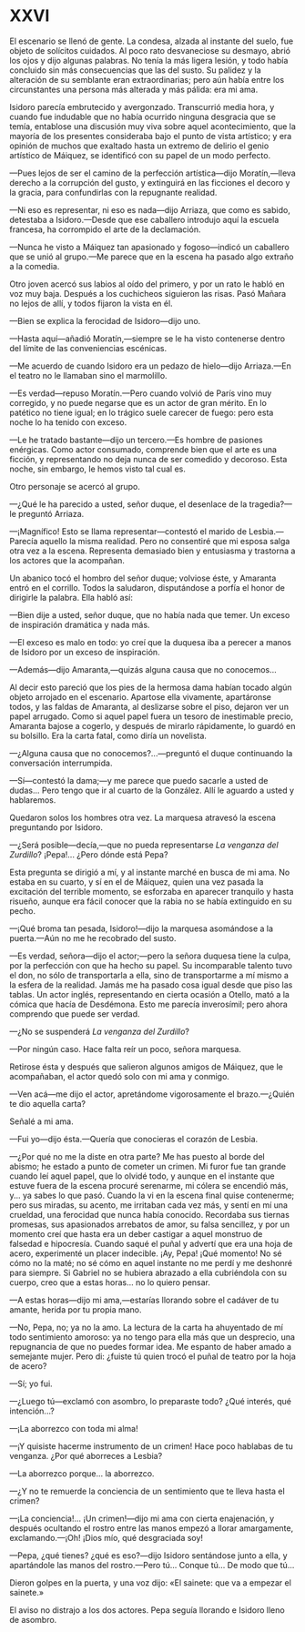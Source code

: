 # XXVI

El escenario se llenó de gente. La condesa, alzada al instante del suelo, fue
objeto de solícitos cuidados. Al poco rato desvaneciose su desmayo, abrió los
ojos y dijo algunas palabras. No tenía la más ligera lesión, y todo había
concluido sin más consecuencias que las del susto. Su palidez y la alteración
de su semblante eran extraordinarias; pero aún había entre los circunstantes
una persona más alterada y más pálida: era mi ama.

Isidoro parecía embrutecido y avergonzado. Transcurrió media hora, y cuando fue
indudable que no había ocurrido ninguna desgracia que se temía, entablose una
discusión muy viva sobre aquel acontecimiento, que la mayoría de los presentes
consideraba bajo el punto de vista artístico; y era opinión de muchos que
exaltado hasta un extremo de delirio el genio artístico de Máiquez, se
identificó con su papel de un modo perfecto.

—Pues lejos de ser el camino de la perfección artística—dijo Moratín,—lleva
derecho a la corrupción del gusto, y extinguirá en las ficciones el decoro y la
gracia, para confundirlas con la repugnante realidad.

—Ni eso es representar, ni eso es nada—dijo Arriaza, que como es sabido,
detestaba a Isidoro.—Desde que ese caballero introdujo aquí la escuela
francesa, ha corrompido el arte de la declamación.

—Nunca he visto a Máiquez tan apasionado y fogoso—indicó un caballero que se
unió al grupo.—Me parece que en la escena ha pasado algo extraño a la comedia.

Otro joven acercó sus labios al oído del primero, y por un rato le habló en voz
muy baja. Después a los cuchicheos siguieron las risas. Pasó Mañara no lejos de
allí, y todos fijaron la vista en él.

—Bien se explica la ferocidad de Isidoro—dijo uno.

—Hasta aquí—añadió Moratín,—siempre se le ha visto contenerse dentro del
límite de las conveniencias escénicas.

—Me acuerdo de cuando Isidoro era un pedazo de hielo—dijo Arriaza.—En el
teatro no le llamaban sino el marmolillo.

—Es verdad—repuso Moratín.—Pero cuando volvió de París vino muy corregido,
y no puede negarse que es un actor de gran mérito. En lo patético no tiene
igual; en lo trágico suele carecer de fuego: pero esta noche lo ha tenido con
exceso.

—Le he tratado bastante—dijo un tercero.—Es hombre de pasiones enérgicas.
Como actor consumado, comprende bien que el arte es una ficción,
y representando no deja nunca de ser comedido y decoroso. Esta noche, sin
embargo, le hemos visto tal cual es.

Otro personaje se acercó al grupo.

—¿Qué le ha parecido a usted, señor duque, el desenlace de la tragedia?—le
preguntó Arriaza.

—¡Magnífico! Esto se llama representar—contestó el marido de Lesbia.—Parecía
aquello la misma realidad. Pero no consentiré que mi esposa salga otra vez a la
escena. Representa demasiado bien y entusiasma y trastorna a los actores que la
acompañan.

Un abanico tocó el hombro del señor duque; volviose éste, y Amaranta entró en
el corrillo. Todos la saludaron, disputándose a porfía el honor de dirigirle la
palabra. Ella habló así:

—Bien dije a usted, señor duque, que no había nada que temer. Un exceso de
inspiración dramática y nada más.

—El exceso es malo en todo: yo creí que la duquesa iba a perecer a manos de
Isidoro por un exceso de inspiración.

—Además—dijo Amaranta,—quizás alguna causa que no conocemos...

Al decir esto pareció que los pies de la hermosa dama habían tocado algún
objeto arrojado en el escenario. Apartose ella vivamente, apartáronse todos,
y las faldas de Amaranta, al deslizarse sobre el piso, dejaron ver un papel
arrugado. Como si aquel papel fuera un tesoro de inestimable precio, Amaranta
bajose a cogerlo, y después de mirarlo rápidamente, lo guardó en su bolsillo.
Era la carta fatal, como diría un novelista.

—¿Alguna causa que no conocemos?...—preguntó el duque continuando la
conversación interrumpida.

—Sí—contestó la dama;—y me parece que puedo sacarle a usted de dudas... Pero
tengo que ir al cuarto de la González. Allí le aguardo a usted y hablaremos.

Quedaron solos los hombres otra vez. La marquesa atravesó la escena preguntando
por Isidoro.

—¿Será posible—decía,—que no pueda representarse *La venganza del Zurdillo*?
¡Pepa!... ¿Pero dónde está Pepa?

Esta pregunta se dirigió a mí, y al instante marché en busca de mi ama. No
estaba en su cuarto, y sí en el de Máiquez, quien una vez pasada la excitación
del terrible momento, se esforzaba en aparecer tranquilo y hasta risueño,
aunque era fácil conocer que la rabia no se había extinguido en su pecho.

—¡Qué broma tan pesada, Isidoro!—dijo la marquesa asomándose a la puerta.—Aún no me he recobrado del susto.

—Es verdad, señora—dijo el actor;—pero la señora duquesa tiene la culpa, por
la perfección con que ha hecho su papel. Su incomparable talento tuvo el don,
no sólo de transportarla a ella, sino de transportarme a mí mismo a la esfera
de la realidad. Jamás me ha pasado cosa igual desde que piso las tablas. Un
actor inglés, representando en cierta ocasión a Otello, mató a la cómica que
hacía de Desdémona. Esto me parecía inverosímil; pero ahora comprendo que puede
ser verdad.

—¿No se suspenderá *La venganza del Zurdillo*?

—Por ningún caso. Hace falta reír un poco, señora marquesa.

Retirose ésta y después que salieron algunos amigos de Máiquez, que le
acompañaban, el actor quedó solo con mi ama y conmigo.

—Ven acá—me dijo el actor, apretándome vigorosamente el brazo.—¿Quién te dio
aquella carta?

Señalé a mi ama.

—Fui yo—dijo ésta.—Quería que conocieras el corazón de Lesbia.

—¿Por qué no me la diste en otra parte? Me has puesto al borde del abismo; he
estado a punto de cometer un crimen. Mi furor fue tan grande cuando leí aquel
papel, que lo olvidé todo, y aunque en el instante que estuve fuera de la
escena procuré serenarme, mi cólera se encendió más, y... ya sabes lo que pasó.
Cuando la vi en la escena final quise contenerme; pero sus miradas, su acento,
me irritaban cada vez más, y sentí en mí una crueldad, una ferocidad que nunca
había conocido. Recordaba sus tiernas promesas, sus apasionados arrebatos de
amor, su falsa sencillez, y por un momento creí que hasta era un deber castigar
a aquel monstruo de falsedad e hipocresía. Cuando saqué el puñal y advertí que
era una hoja de acero, experimenté un placer indecible. ¡Ay, Pepa! ¡Qué
momento! No sé cómo no la maté; no sé cómo en aquel instante no me perdí y me
deshonré para siempre. Si Gabriel no se hubiera abrazado a ella cubriéndola con
su cuerpo, creo que a estas horas... no lo quiero pensar.

—A estas horas—dijo mi ama,—estarías llorando sobre el cadáver de tu amante,
herida por tu propia mano.

—No, Pepa, no; ya no la amo. La lectura de la carta ha ahuyentado de mí todo
sentimiento amoroso: ya no tengo para ella más que un desprecio, una
repugnancia de que no puedes formar idea. Me espanto de haber amado a semejante
mujer. Pero di: ¿fuiste tú quien trocó el puñal de teatro por la hoja de acero?

—Sí; yo fui.

—¿Luego tú—exclamó con asombro, lo preparaste todo? ¿Qué interés, qué
intención...?

—¡La aborrezco con toda mi alma!

—¡Y quisiste hacerme instrumento de un crimen! Hace poco hablabas de tu
venganza. ¿Por qué aborreces a Lesbia?

—La aborrezco porque... la aborrezco.

—¿Y no te remuerde la conciencia de un sentimiento que te lleva hasta el
crimen?

—¡La conciencia!... ¡Un crimen!—dijo mi ama con cierta enajenación, y después
ocultando el rostro entre las manos empezó a llorar amargamente,
exclamando.—¡Oh! ¡Dios mío, qué desgraciada soy!

—Pepa, ¿qué tienes? ¿qué es eso?—dijo Isidoro sentándose junto a ella,
y apartándole las manos del rostro.—Pero tú... Conque tú... De modo que tú...

Dieron golpes en la puerta, y una voz dijo: «El sainete: que va a empezar el
sainete.»

El aviso no distrajo a los dos actores. Pepa seguía llorando e Isidoro lleno de
asombro.
